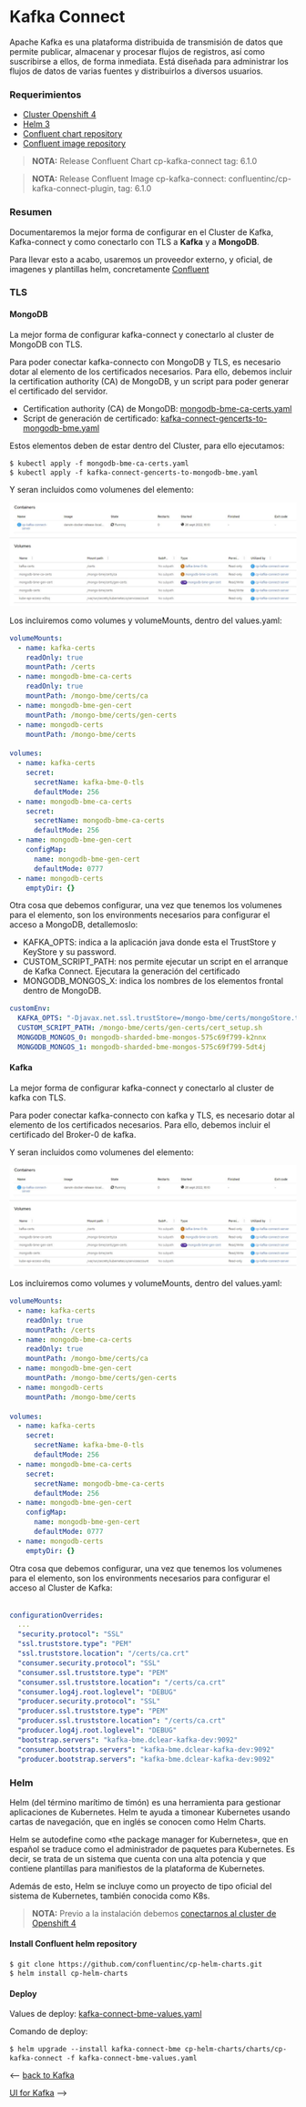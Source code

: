 # Kafka Connect

Apache Kafka es una plataforma distribuida de transmisión de datos que permite publicar, almacenar y procesar flujos de registros, así como suscribirse a ellos, de forma inmediata. Está diseñada para administrar los flujos de datos de varias fuentes y distribuirlos a diversos usuarios.

### Requerimientos

- [Cluster Openshift 4]
- [Helm 3]
- [Confluent chart repository]
- [Confluent image repository]

>**NOTA:** Release Confluent Chart cp-kafka-connect tag: 6.1.0

>**NOTA:** Release Confluent Image cp-kafka-connect: confluentinc/cp-kafka-connect-plugin, tag: 6.1.0

### Resumen

Documentaremos la mejor forma de configurar en el Cluster de Kafka, Kafka-connect y como conectarlo con TLS a **Kafka** y a **MongoDB**.

Para llevar esto a acabo, usaremos un proveedor externo, y oficial, de imagenes y plantillas helm, concretamente [Confluent]

### TLS

#### MongoDB
La mejor forma de configurar kafka-connect y conectarlo al cluster de MongoDB con TLS.

Para poder conectar kafka-connecto con MongoDB y TLS, es necesario dotar al elemento de los certificados necesarios. Para ello, debemos incluir la certification authority (CA) de MongoDB, y un script para poder generar el certificado del servidor.

- Certification authority (CA) de MongoDB: [mongodb-bme-ca-certs.yaml](../kafka-obj-repository/para%20kafka-connect/mongodb-bme-ca-certs.yaml)
- Script de generación de certificado: [kafka-connect-gencerts-to-mongodb-bme.yaml](../kafka-obj-repository/para%20kafka-connect/kafka-connect-gencerts-to-mongodb-bme.yaml)

Estos elementos deben de estar dentro del Cluster, para ello ejecutamos:

```shell
$ kubectl apply -f mongodb-bme-ca-certs.yaml
$ kubectl apply -f kafka-connect-gencerts-to-mongodb-bme.yaml
```

Y seran incluidos como volumenes del elemento:

![kafka-connect-volumes.jpg](../images/kafka-connect-volumes.jpg)

Los incluiremos como volumes y volumeMounts, dentro del values.yaml:

```yaml
volumeMounts:
  - name: kafka-certs
    readOnly: true
    mountPath: /certs
  - name: mongodb-bme-ca-certs
    readOnly: true
    mountPath: /mongo-bme/certs/ca
  - name: mongodb-bme-gen-cert
    mountPath: /mongo-bme/certs/gen-certs
  - name: mongodb-certs
    mountPath: /mongo-bme/certs

volumes:
  - name: kafka-certs
    secret:
      secretName: kafka-bme-0-tls
      defaultMode: 256
  - name: mongodb-bme-ca-certs
    secret:
      secretName: mongodb-bme-ca-certs
      defaultMode: 256
  - name: mongodb-bme-gen-cert
    configMap:
      name: mongodb-bme-gen-cert
      defaultMode: 0777
  - name: mongodb-certs
    emptyDir: {}
```
Otra cosa que debemos configurar, una vez que tenemos los volumenes para el elemento, son los environments necesarios para configurar el acceso a MongoDB, detallemoslo:

- KAFKA_OPTS: indica a la aplicación java donde esta el TrustStore y KeyStore y su password.
- CUSTOM_SCRIPT_PATH: nos permite ejecutar un script en el arranque de Kafka Connect. Ejecutara la generación del certificado
- MONGODB_MONGOS_X: indica los nombres de los elementos frontal dentro de MongoDB.

```yaml
customEnv:
  KAFKA_OPTS: "-Djavax.net.ssl.trustStore=/mongo-bme/certs/mongoStore.ts -Djavax.net.ssl.trustStorePassword=changeit -Djavax.net.ssl.keyStore=/mongo-bme/certs/mongodb.jks -Djavax.net.ssl.keyStorePassword=changeit"
  CUSTOM_SCRIPT_PATH: /mongo-bme/certs/gen-certs/cert_setup.sh
  MONGODB_MONGOS_0: mongodb-sharded-bme-mongos-575c69f799-k2nnx
  MONGODB_MONGOS_1: mongodb-sharded-bme-mongos-575c69f799-5dt4j
```

#### Kafka

La mejor forma de configurar kafka-connect y conectarlo al cluster de kafka con TLS.

Para poder conectar kafka-connecto con kafka y TLS, es necesario dotar al elemento de los certificados necesarios. Para ello, debemos incluir el certificado del Broker-0 de kafka.

Y seran incluidos como volumenes del elemento:

![kafka-connect-volumes.jpg](../images/kafka-connect-volumes.jpg)

Los incluiremos como volumes y volumeMounts, dentro del values.yaml:

```yaml
volumeMounts:
  - name: kafka-certs
    readOnly: true
    mountPath: /certs
  - name: mongodb-bme-ca-certs
    readOnly: true
    mountPath: /mongo-bme/certs/ca
  - name: mongodb-bme-gen-cert
    mountPath: /mongo-bme/certs/gen-certs
  - name: mongodb-certs
    mountPath: /mongo-bme/certs

volumes:
  - name: kafka-certs
    secret:
      secretName: kafka-bme-0-tls
      defaultMode: 256
  - name: mongodb-bme-ca-certs
    secret:
      secretName: mongodb-bme-ca-certs
      defaultMode: 256
  - name: mongodb-bme-gen-cert
    configMap:
      name: mongodb-bme-gen-cert
      defaultMode: 0777
  - name: mongodb-certs
    emptyDir: {}
```
Otra cosa que debemos configurar, una vez que tenemos los volumenes para el elemento, son los environments necesarios para configurar el acceso al Cluster de Kafka:

```yaml

configurationOverrides:
  ...
  "security.protocol": "SSL"
  "ssl.truststore.type": "PEM"
  "ssl.truststore.location": "/certs/ca.crt"
  "consumer.security.protocol": "SSL"
  "consumer.ssl.truststore.type": "PEM"
  "consumer.ssl.truststore.location": "/certs/ca.crt"
  "consumer.log4j.root.loglevel": "DEBUG"
  "producer.security.protocol": "SSL"
  "producer.ssl.truststore.type": "PEM"
  "producer.ssl.truststore.location": "/certs/ca.crt"
  "producer.log4j.root.loglevel": "DEBUG"
  "bootstrap.servers": "kafka-bme.dclear-kafka-dev:9092"
  "consumer.bootstrap.servers": "kafka-bme.dclear-kafka-dev:9092"
  "producer.bootstrap.servers": "kafka-bme.dclear-kafka-dev:9092"
```

### Helm

Helm (del término marítimo de timón) es una herramienta para gestionar aplicaciones de Kubernetes. Helm te ayuda a timonear Kubernetes usando cartas de navegación, que en inglés se conocen como Helm Charts.

Helm se autodefine como «the package manager for Kubernetes», que en español se traduce como el administrador de paquetes para Kubernetes. Es decir, se trata de un sistema que cuenta con una alta potencia y que contiene plantillas para manifiestos de la plataforma de Kubernetes.

Además de esto, Helm se incluye como un proyecto de tipo oficial del sistema de Kubernetes, también conocida como K8s.

>**NOTA:** Previo a la instalación debemos [conectarnos al cluster de Openshift 4]

#### Install Confluent helm repository

```shell
$ git clone https://github.com/confluentinc/cp-helm-charts.git
$ helm install cp-helm-charts
```

#### Deploy

Values de deploy:
[kafka-connect-bme-values.yaml](../kafka-obj-repository/kafka-connect-bme-values.yaml)

Comando de deploy:

```shell
$ helm upgrade --install kafka-connect-bme cp-helm-charts/charts/cp-kafka-connect -f kafka-connect-bme-values.yaml
```


<-- [back to Kafka]

[UI for Kafka] -->




[back to Kafka]: ../Readme.md
[UI for Kafka]: ../UI-for-kafka/Readme.md
[Cluster Openshift 4]: (https://docs.openshift.com/container-platform/4.6/welcome/index.html)
[Helm 3]: (https://helm.sh/)
[Confluent]: (https://confluent.io/)
[Confluent chart repository]: (https://github.com/confluentinc/cp-helm-charts)
[Confluent image repository]: (https://hub.docker.com/u/confluentinc)
[conectarnos al cluster de Openshift 4]: ../opc4-connect.md